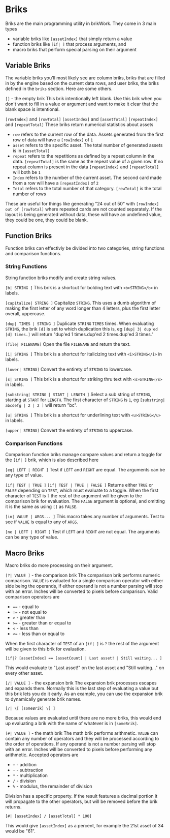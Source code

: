 # Briks
Briks are the main programming utility in brikWork. They come in 3 main types

 * variable briks like `[assetIndex]` that simply return a value
 * function briks like `[if| ]` that process arguments, and
 * macro briks that perform special parsing on their argument 
 <!--Come up with a better name for macro briks-->

## Variable Briks

The variable briks you'll most likely see are column briks, briks that are filled in by the engine based on the current data rows, and user briks, the briks defined in the `briks` section. Here are some others.

`[]` - the empty brik
This brik intentionally left blank. Use this brik when you don't want to fill in a value or argument and want to make it clear that the blank space is intentional.

`[rowIndex]` and `[rowTotal]`
`[assetIndex]` and `[assetTotal]`
`[repeatIndex]` and `[repeatTotal]`
These briks return numerical statistics about assets

 * `row` refers to the current row of the data. Assets generated from the first row of data will have a `[rowIndex]` of `1`
 * `asset` refers to the specific asset. The total number of generated assets is in `[assetTotal]`
 * `repeat` refers to the repetitions as defined by a repeat column in the data. `[repeatTotal]` is the same as the repeat value of a given row. If no repeat column is present in the data `[repeatIndex]` and `[repeatTotal]` will both be `1`
 * `Index` refers to the number of the current asset. The second card made from a row will have a `[repeatIndex]` of `2`
 * `Total` refers to the total number of that category. `[rowTotal]` is the total number of rows

These are useful for things like generating "24 out of 50" with `[rowIndex] out of [rowTotal]` where repeated cards are not counted separately. If the layout is being generated without data, these will have an undefined value, they could be one, they could be blank.

## Function Briks

Function briks can effectivly be divided into two categories, string functions and comparison functions.

### String Functions

String function briks modify and create string values.

`[b| STRING ]`
This brik is a shortcut for bolding text with `<b>STRING</b>` in labels.

`[capitalize| STRING ]`
Capitalize `STRING`. This uses a dumb algorithm of making the first letter of any word longer than 4 letters, plus the first letter overall, uppercase.

`[dup| TIMES | STRING ]`
Duplicate `STRING` `TIMES` times. When evaluating `STRING`, the brik `[d]` is set to which duplication this is, eg `[dup| 3| dup'ed [d] times.]` will return "dup'ed 1 times.dup'ed 2 times.dup'ed 3 times."

`[file| FILENAME]`
Open the file `FILENAME` and return the text.

`[i| STRING ]`
This brik is a shortcut for italicizing text with `<i>STRING</i>` in labels.

`[lower| STRING]`
Convert the entirety of `STRING` to lowercase.

`[s| STRING ]`
This brik is a shortcut for striking thru text with `<s>STRING</s>` in labels.

`[substring| STRING | START | LENGTH ]`
Select a sub string of `STRING`, starting at `START` for `LENGTH`. The first character of `STRING` is `1`, eg `[substring| abcdefg | 2 | 2 ]` will return "bc".

`[u| STRING ]`
This brik is a shortcut for underlining text with `<u>STRING</u>` in labels.

`[upper| STRING]`
Convert the entirety of `STRING` to uppercase.


### Comparison Functions

Comparison function briks manage compare values and return a toggle for the `[if| ]` brik, which is also described here

`[eq| LEFT | RIGHT ]`
Test if `LEFT` and `RIGHT` are equal. The arguments can be any type of value.

`[if| TEST | TRUE ]`
`[if| TEST | TRUE | FALSE ]`
Returns either `TRUE` or `FALSE` depending on `TEST`, which must evaluate to a toggle. When the first character of `TEST` is `?` the rest of the argument will be given to the comparison brik for evaluation. The `FALSE` argument is optional, and omitting it is the same as using `[]` as `FALSE`.

`[in| VALUE | ARGS... ]`
This macro takes any number of arguments. Test to see if `VALUE` is equal to any of `ARGS`.

`[ne | LEFT | RIGHT ]`
Test if `LEFT` and `RIGHT` are not equal. The arguments can be any type of value.

## Macro Briks

Macro briks do more processing on their argument.

`[?| VALUE ]` - the comparison brik
The comparison brik performs numeric comparison. `VALUE` is evaluated for a single comparison operator with either side being the operands, if either operand is not a number parsing will stop with an error. Inches will be converted to pixels before comparison.
Valid comparison operators are 

 * `==` - equal to
 * `!=` - not equal to
 * `>` - greater than
 * `>=` - greater than or equal to
 * `<` - less than
 * `<=` - less than or equal to

When the first character of `TEST` of an `[if| ]` is `?` the rest of the argument will be given to this brik for evaluation.
```none
[if|? [assetIndex] == [assetCount] | Last asset! | Still waiting... ]
```
This would evaluate to "Last asset!" on the last asset and "Still waiting..." on every other asset.

`[/| VALUE ]` - the expansion brik
The expansion brik processes escapes and expands them. Normally this is the last step of evaluating a value but this brik lets you do it early. As an example, you can use the expansion brik to dynamically generate brik names.
```none
[/| \[ [someBrik] \] ]
```
Because values are evaluated until there are no more briks, this would end up evaluating a brik with the name of whatever is in `[someBrik]`.

`[#| VALUE ]` - the math brik
The math brik performs arithmetic. `VALUE` can contain any number of operators and they will be processed according to the order of operations. If any operand is not a number parsing will stop with an error. Inches will be converted to pixels before performing any arithmetic.
Accepted operators are

 * `+` - addition
 * `-` - subtraction
 * `*` - multiplication
 * `/` - division
 * `%` - modulus, the remainder of division

Division has a specific property. If the result features a decimal portion it will propagate to the other operators, but will be removed before the brik returns.
```none
[#| [assetIndex] / [assetTotal] * 100]
```
This would give `[assetIndex]` as a percent, for example the 21st asset of 34 would be "61".